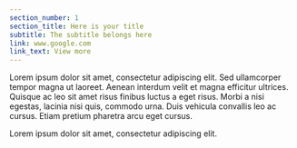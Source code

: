 ```yaml
---
section_number: 1
section_title: Here is your title
subtitle: The subtitle belongs here
link: www.google.com
link_text: View more
---
```


Lorem ipsum dolor sit amet, consectetur adipiscing elit. Sed ullamcorper tempor magna ut laoreet. Aenean interdum velit et magna efficitur ultrices. Quisque ac leo sit amet risus finibus luctus a eget risus. Morbi a nisi egestas, lacinia nisi quis, commodo urna. Duis vehicula convallis leo ac cursus. Etiam pretium pharetra arcu eget cursus.

Lorem ipsum dolor sit amet, consectetur adipiscing elit. 
